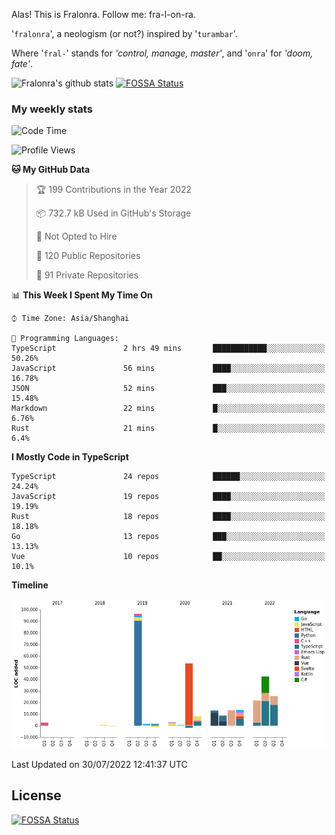 Alas! This is Fralonra. Follow me: fra-l-on-ra.

'`fralonra`', a neologism (or not?) inspired by '`turambar`'.

Where '`fral-`' stands for *'control, manage, master'*, and '`onra`' for *'doom, fate'*.

![Fralonra's github stats](https://github-readme-stats.vercel.app/api?username=fralonra)
[![FOSSA Status](https://app.fossa.com/api/projects/git%2Bgithub.com%2Ffralonra%2Ffralonra.svg?type=shield)](https://app.fossa.com/projects/git%2Bgithub.com%2Ffralonra%2Ffralonra?ref=badge_shield)

### My weekly stats

<!--START_SECTION:waka-->
![Code Time](http://img.shields.io/badge/Code%20Time-3%2C050%20hrs%2024%20mins-blue)

![Profile Views](http://img.shields.io/badge/Profile%20Views-1-blue)

**🐱 My GitHub Data** 

> 🏆 199 Contributions in the Year 2022
 > 
> 📦 732.7 kB Used in GitHub's Storage 
 > 
> 🚫 Not Opted to Hire
 > 
> 📜 120 Public Repositories 
 > 
> 🔑 91 Private Repositories  
 > 
📊 **This Week I Spent My Time On** 

```text
⌚︎ Time Zone: Asia/Shanghai

💬 Programming Languages: 
TypeScript               2 hrs 49 mins       ████████████░░░░░░░░░░░░░   50.26% 
JavaScript               56 mins             ████░░░░░░░░░░░░░░░░░░░░░   16.78% 
JSON                     52 mins             ███░░░░░░░░░░░░░░░░░░░░░░   15.48% 
Markdown                 22 mins             █░░░░░░░░░░░░░░░░░░░░░░░░   6.76% 
Rust                     21 mins             █░░░░░░░░░░░░░░░░░░░░░░░░   6.4%

```

**I Mostly Code in TypeScript** 

```text
TypeScript               24 repos            ██████░░░░░░░░░░░░░░░░░░░   24.24% 
JavaScript               19 repos            ████░░░░░░░░░░░░░░░░░░░░░   19.19% 
Rust                     18 repos            ████░░░░░░░░░░░░░░░░░░░░░   18.18% 
Go                       13 repos            ███░░░░░░░░░░░░░░░░░░░░░░   13.13% 
Vue                      10 repos            ██░░░░░░░░░░░░░░░░░░░░░░░   10.1%

```


**Timeline**

![Chart not found](https://raw.githubusercontent.com/fralonra/fralonra/master/charts/bar_graph.png) 


 Last Updated on 30/07/2022 12:41:37 UTC
<!--END_SECTION:waka-->

## License
[![FOSSA Status](https://app.fossa.com/api/projects/git%2Bgithub.com%2Ffralonra%2Ffralonra.svg?type=large)](https://app.fossa.com/projects/git%2Bgithub.com%2Ffralonra%2Ffralonra?ref=badge_large)